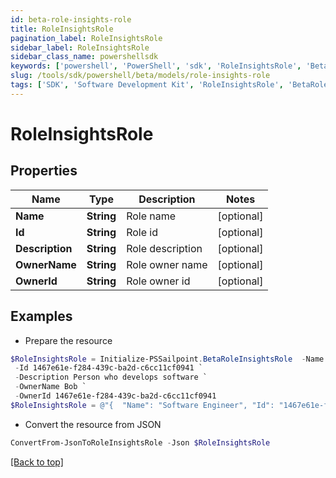```yaml
---
id: beta-role-insights-role
title: RoleInsightsRole
pagination_label: RoleInsightsRole
sidebar_label: RoleInsightsRole
sidebar_class_name: powershellsdk
keywords: ['powershell', 'PowerShell', 'sdk', 'RoleInsightsRole', 'BetaRoleInsightsRole'] 
slug: /tools/sdk/powershell/beta/models/role-insights-role
tags: ['SDK', 'Software Development Kit', 'RoleInsightsRole', 'BetaRoleInsightsRole']
---
```



# RoleInsightsRole

## Properties

Name | Type | Description | Notes
------------ | ------------- | ------------- | -------------
**Name** | **String** | Role name | [optional] 
**Id** | **String** | Role id | [optional] 
**Description** | **String** | Role description | [optional] 
**OwnerName** | **String** | Role owner name | [optional] 
**OwnerId** | **String** | Role owner id | [optional] 

## Examples

- Prepare the resource
```powershell
$RoleInsightsRole = Initialize-PSSailpoint.BetaRoleInsightsRole  -Name Software Engineer `
 -Id 1467e61e-f284-439c-ba2d-c6cc11cf0941 `
 -Description Person who develops software `
 -OwnerName Bob `
 -OwnerId 1467e61e-f284-439c-ba2d-c6cc11cf0941
$RoleInsightsRole = @"{  "Name": "Software Engineer", "Id": "1467e61e-f284-439c-ba2d-c6cc11cf0941", "Description": "Person who develops software", "OwnerName": "Bob", "OwnerId": "1467e61e-f284-439c-ba2d-c6cc11cf0941" }"@
```

- Convert the resource from JSON
```powershell
ConvertFrom-JsonToRoleInsightsRole -Json $RoleInsightsRole
```


[[Back to top]](#) 

